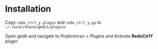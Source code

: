 # Installation

Copy `redo_ctrl_y.plugin` and `redo_ctrl_y.py` to `~/.local/share/gedit/plugins`

Open gedit and navigate to *Preferences > Plugins* and Activate **RedoCtrlY** plugin
